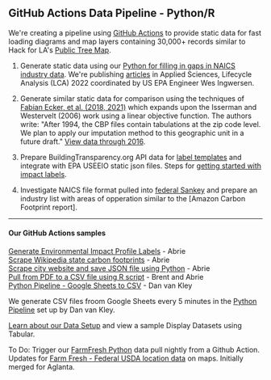 
## GitHub Actions Data Pipeline - Python/R

We're creating a pipeline using [GitHub Actions](https://docs.github.com/en/actions) to provide static data for fast loading diagrams and map layers containing 30,000+ records similar to Hack for LA's [Public Tree Map](https://neighborhood.org/public-tree-map/). 



1. Generate static data using our [Python for filling in gaps in NAICS industry data](https://github.com/modelearth/machine-learning/). We're publishing [articles](../../../io/template/) in Applied Sciences,  Lifecycle Analysis (LCA) 2022 coordinated by US EPA Engineer Wes Ingwersen.

2. Generate similar static data for comparison using the techniques of [Fabian Ecker, et al. (2018, 2021)](http://fpeckert.me/cbp/efsy.pdf) which expands upon the Isserman and Westervelt (2006) work using a linear objective function. The authors write: "After 1994, the CBP files contain tabulations at the zip code level. We plan to apply our imputation method to this geographic unit in a future draft."  [View data through 2016](http://www.fpeckert.me/cbp/).

3. Prepare BuildingTransparency.org API data for [label templates](../../../io/template/) and integrate with EPA USEEIO static json files. Steps for [getting started with impact labels](../../../community/projects/#widgets).

4. Investigate NAICS file format pulled into [federal Sankey](https://federalist-c3fa68f6-ee2f-4053-9a71-252d9abebb5f.app.cloud.gov/site/18f/federal-carbon-footprint/) and prepare an industry list with areas of opperation similar to the [Amazon Carbon Footprint report].

---

#### Our GitHub Actions samples

[Generate Environmental Impact Profile Labels](../../../apps/impact) - Abrie  
[Scrape Wikipedia state carbon footprints](https://github.com/abrie/beyond-carbon-scraper) - Abrie  
[Scrape city website and save JSON file using Python](https://github.com/abrie/atl-council-scraper) - Abrie  
[Pull from PDF to a CSV file using R script](https://github.com/bbrewington/ga.dph.data) - Brent and Abrie  
[Python Pipeline - Google Sheets to CSV](https://github.com/modelearth/python-pipeline) - Dan van Kley


We generate CSV files froom Google Sheets every 5 minutes in the [Python Pipeline](https://github.com/modelearth/python-pipeline) set up by Dan van Kley.  

[Learn about our Data Setup](../../../localsite/info/data) and view a sample Display Datasets using Tabular.

To Do: Trigger our [FarmFresh Python](https://github.com/modelearth/community-data/tree/master/process/python/farmfresh) data pull nightly from a Github Action.  
Updates for [Farm Fresh - Federal USDA location data](../../farmfresh) on maps. Initially merged for Aglanta. 